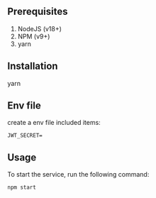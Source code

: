 ## Prerequisites
1. NodeJS (v18+)
2. NPM (v9+)
3. yarn

## Installation
yarn

## Env file
create a env file included items:
```shell
JWT_SECRET=
```

## Usage
To start the service, run the following command:
```shell
npm start
```






